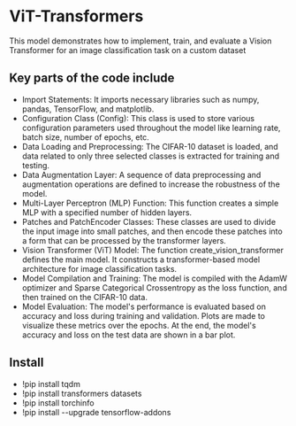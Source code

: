 # ViT-Transformers
This model demonstrates how to implement, train, and evaluate a Vision Transformer for an image classification task on a custom dataset

## Key parts of the code include
* Import Statements: It imports necessary libraries such as numpy, pandas, TensorFlow, and matplotlib.
* Configuration Class (Config): This class is used to store various configuration parameters used throughout the model like learning rate, batch size, number of epochs, etc.
* Data Loading and Preprocessing: The CIFAR-10 dataset is loaded, and data related to only three selected classes is extracted for training and testing.
* Data Augmentation Layer: A sequence of data preprocessing and augmentation operations are defined to increase the robustness of the model.
* Multi-Layer Perceptron (MLP) Function: This function creates a simple MLP with a specified number of hidden layers.
* Patches and PatchEncoder Classes: These classes are used to divide the input image into small patches, and then encode these patches into a form that can be processed by the transformer layers.
* Vision Transformer (ViT) Model: The function create_vision_transformer defines the main model. It constructs a transformer-based model architecture for image classification tasks.
* Model Compilation and Training: The model is compiled with the AdamW optimizer and Sparse Categorical Crossentropy as the loss function, and then trained on the CIFAR-10 data.
* Model Evaluation: The model's performance is evaluated based on accuracy and loss during training and validation. Plots are made to visualize these metrics over the epochs. At the end, the model's accuracy and loss on the test data are shown in a bar plot.

## Install
* !pip install tqdm
* !pip install transformers datasets
* !pip install torchinfo
* !pip install --upgrade tensorflow-addons
